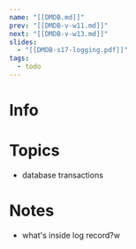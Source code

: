 ```yaml
---
name: "[[DMDB.md]]"
prev: "[[DMDB-v-w11.md]]"
next: "[[DMDB-v-w13.md]]"
slides:
  - "[[DMDB-s17-logging.pdf]]"
tags:
  - todo
---
```



# Info


# Topics
- database transactions


# Notes
- what's inside log record?w